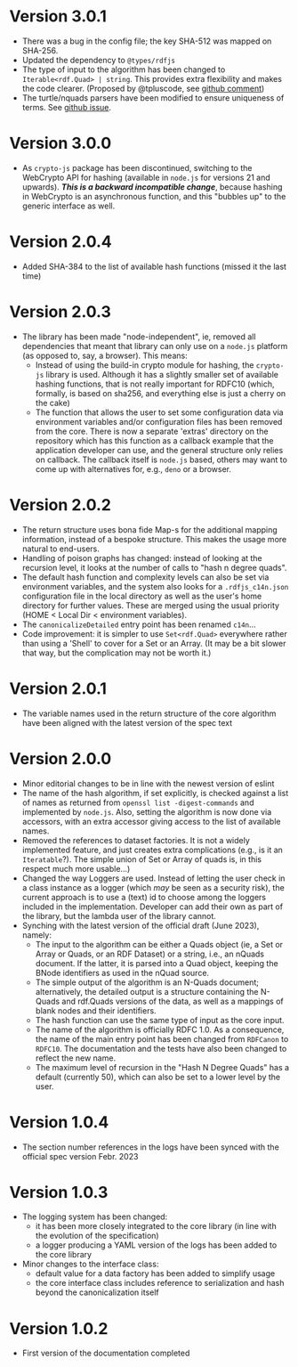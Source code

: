 # Version 3.0.1

- There was a bug in the config file; the key SHA-512 was mapped on SHA-256.
- Updated the dependency to `@types/rdfjs`
- The type of input to the algorithm has been changed to `Iterable<rdf.Quad> | string`. This provides extra flexibility and makes the code clearer. (Proposed by @tpluscode, see [github comment](https://github.com/iherman/rdfjs-c14n/issues/10#issuecomment-1932262536))
- The turtle/nquads parsers have been modified to ensure uniqueness of terms. See [github issue](https://github.com/iherman/rdfjs-c14n/issues/10).

# Version 3.0.0

- As `crypto-js` package has been discontinued, switching to the WebCrypto API for hashing (available in `node.js` for versions 21 and upwards). ***This is a backward incompatible change***, because hashing in WebCrypto is an asynchronous function, and this "bubbles up" to the generic interface as well. 

# Version 2.0.4

- Added SHA-384 to the list of available hash functions (missed it the last time)


# Version 2.0.3

- The library has been made "node-independent", ie, removed all dependencies that meant that library can only use on a `node.js` platform (as opposed to, say, a browser). This means:
  - Instead of using the build-in crypto module for hashing, the `crypto-js` library is used. Although it has a slightly smaller set of available hashing functions, that is not really important for RDFC10 (which, formally, is based on sha256, and everything else is just a cherry on the cake)
  - The function that allows the user to set some configuration data via environment variables and/or configuration files has been removed from the core. There is now a separate 'extras' directory on the repository which has this function as a callback example that the application developer can use, and the general structure only relies on callback. The callback itself is `node.js` based, others may want to come up with alternatives for, e.g., `deno` or a browser.


# Version 2.0.2

- The return structure uses bona fide Map-s for the additional mapping information, instead of a bespoke structure. This makes the usage more natural to end-users.
- Handling of poison graphs has changed: instead of looking at the recursion level, it looks at the number of calls to "hash n degree quads".
- The default hash function and complexity levels can also be set via environment variables, and the system also looks for a `.rdfjs_c14n.json` configuration file in the local directory as well as the user's home directory for further values. These are merged using the usual priority (HOME < Local Dir < environment variables).
- The `canonicalizeDetailed` entry point has been renamed `c14n`...
- Code improvement: it is simpler to use `Set<rdf.Quad>` everywhere rather than using a 'Shell' to cover for a Set or an Array. (It may be a bit slower that way, but the complication may not be worth it.)

# Version 2.0.1

- The variable names used in the return structure of the core algorithm have been aligned with the latest version of the spec text

# Version 2.0.0

- Minor editorial changes to be in line with the newest version of eslint
- The name of the hash algorithm, if set explicitly, is checked against a list of names as returned from `openssl list -digest-commands` and implemented by `node.js`. Also, setting the algorithm is now done via accessors, with an extra accessor giving access to the list of available names.
- Removed the references to dataset factories. It is not a widely implemented feature, and just creates extra complications (e.g., is it an `Iteratable`?). The simple union of Set or Array of quads is, in this respect much more usable...)
- Changed the way Loggers are used. Instead of letting the user check in a class instance as a logger (which _may_ be seen as a security risk), the current approach is to use a (text) id to choose among the loggers included in the implementation. Developer can add their own as part of the library, but the lambda user of the library cannot.
- Synching with the latest version of the official draft (June 2023), namely:
  - The input to the algorithm can be either a Quads object (ie, a Set or Array or Quads, or an RDF Dataset) or a string, i.e., an nQuads document. If the latter, it is parsed into a Quad object, keeping the BNode identifiers as used in the nQuad source.
  - The simple output of the algorithm is an N-Quads document; alternatively, the detailed output is a structure containing the N-Quads and rdf.Quads versions of the data, as well as a mappings of blank nodes and their identifiers.
  - The hash function can use the same type of input as the core input.
  - The name of the algorithm is officially RDFC 1.0. As a consequence, the name of the main entry point has been changed from `RDFCanon` to `RDFC10`. The documentation and the tests have also been changed to reflect the new name.
  - The maximum level of recursion in the "Hash N Degree Quads" has a default (currently 50), which can also be set to a lower level by the user. 


# Version 1.0.4

- The section number references in the logs have been synced with the official spec version Febr. 2023

# Version 1.0.3

- The logging system has been changed:
  - it has been more closely integrated to the core library (in line with the evolution of the specification)
  - a logger producing a YAML version of the logs has been added to the core library
- Minor changes to the interface class:
  - default value for a data factory has been added to simplify usage
  - the core interface class includes reference to serialization and hash beyond the canonicalization itself

# Version 1.0.2

- First version of the documentation completed
